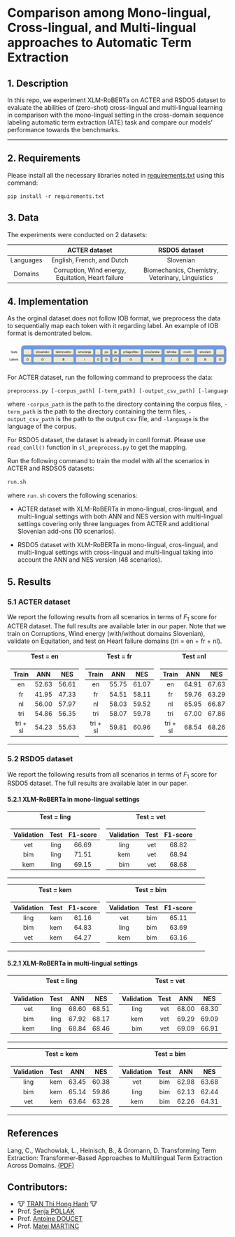 # Comparison among Mono-lingual, Cross-lingual, and Multi-lingual approaches to Automatic Term Extraction

## 1. Description

In this repo, we experiment  XLM-RoBERTa on ACTER and RSDO5 dataset to evaluate the abilities of (zero-shot) cross-lingual and multi-lingual learning in comparison with the mono-lingual setting in the cross-domain sequence labeling automatic term extraction (ATE) task and compare our models' performance towards the benchmarks.

---

## 2. Requirements

Please install all the necessary libraries noted in [requirements.txt](./requirements.txt) using this command:

```
pip install -r requirements.txt
```

## 3. Data

The experiments were conducted on 2 datasets:

||ACTER dataset| RSDO5 dataset|
|:-:|:-:|:-:|
|Languages|English, French, and Dutch|Slovenian|
|Domains|Corruption,  Wind energy, Equitation, Heart failure|Biomechanics, Chemistry, Veterinary, Linguistics |

## 4. Implementation

As the orginal dataset does not follow IOB format, we preprocess the data to sequentially map each token with it regarding label. An example of IOB format is demontrated below.

![](./imgs/ex.png)

For ACTER dataset, run the following command to preprocess the data:

```python
preprocess.py [-corpus_path] [-term_path] [-output_csv_path] [-language]
```

where `-corpus_path` is the path to the directory containing the corpus files, `-term_path` is the path to the directory containing the term files, `-output_csv_path` is the path to the output csv file, and `-language` is the language of the corpus.

For RSDO5 dataset, the dataset is already in conll format. Please use `read_conll()` function in `sl_preprocess.py` to get the mapping.

Run the following command to train the model with all the scenarios in ACTER and RSDSO5 datasets:

```python
run.sh
```

where `run.sh` covers the following scenarios:

- ACTER dataset with XLM-RoBERTa in mono-lingual, cros-lingual, and multi-lingual settings with both ANN and NES version with multi-lingual settings covering only three languages from ACTER and additional Slovenian add-ons (10 scenarios).

- RSDO5 dataset with XLM-RoBERTa in mono-lingual, cros-lingual, and multi-lingual settings with cross-lingual and multi-lingual taking into account the ANN and NES version (48 scenarios).

## 5. Results

### 5.1 ACTER dataset
We report the following results from all scenarios in terms of $F_{1}$ score for ACTER dataset. The full results are available later in our paper. Note that we train on Corruptions, Wind energy (with/without domains Slovenian), validate on Equitation, and test on Heart failure domains (tri = en + fr + nl).

<center>
<table>
<tr><th>Test = en </th><th>Test = fr</th><th>Test =nl</th></tr></tr>
<tr><td>

|Train          |ANN    |NES    |	
|:-----:        |:-----:|:-----:|
|en	            |52.63  | 56.61	|
|fr	            |41.95  | 47.33	|
|nl	            |56.00  | 57.97	|
|tri	        |54.86 | 56.35	|
|tri + sl       |54.23  | 55.63	|

</td><td>

|Train          |ANN    |NES    |	
|:-----:        |:-----:|:-----:|
|en	            |55.75  | 61.07	|
|fr	            |54.51  | 58.11	|
|nl	            |58.03  | 59.52	|
|tri            |58.07 | 59.78	|
|tri + sl       |59.81  | 60.96	|

</td><td>

|Train          |ANN    |NES    |	
|:-----:        |:-----:|:-----:|
|en	            |64.91  | 67.63	|
|fr	            |59.76  | 63.29	|
|nl	            |65.95  | 66.87	|
|tri            |67.00  | 67.86	|
|tri + sl|68.54  | 68.26	|

</td></tr> </table>
</center>

### 5.2 RSDO5 dataset

We report the following results from all scenarios in terms of $F_{1}$ score for RSDO5 dataset. The full results are available later in our paper.

#### 5.2.1 XLM-RoBERTa in mono-lingual settings

<center>
<table>
<tr><th>Test = ling </th><th>Test = vet</th></tr></tr>
<tr><td>

|Validation     |Test   | F1-score    |
| :-: | :-: | :-: |
|vet    |ling   | 66.69  | 
|bim    |ling   | 71.51  | 
|kem    |ling   | 69.15  |

</td><td>

|Validation     |Test   | F1-score    |
| :-: | :-: | :-: | 
|ling   |vet    | 68.82 | 
|kem    |vet    | 68.94  | 
|bim    |vet    | 68.68  |

</td><td></table>
</center>

<center>
<table>
<tr><th>Test = kem </th><th>Test = bim</th></tr></tr>
<tr><td>

|Validation     |Test   | F1-score    |
| :-: | :-: | :-: | 
|ling   |kem    |61.16 |
|bim    |kem    |64.83  |
|vet    |kem    |64.27  | 

</td><td>

|Validation     |Test   | F1-score    |
| :-: | :-: | :-: | 
|vet    |bim    |65.11  |
|ling   |bim    |63.69  | 
|kem    |bim    |63.16  |

</td><td></table>
</center>

#### 5.2.1 XLM-RoBERTa in multi-lingual settings

<center>
<table>
<tr><th>Test = ling </th><th>Test = vet</th></tr></tr>
<tr><td>

|Validation     |Test   |ANN    |NES    |
| :-: | :-: | :-: | :-: |
|vet    |ling   |68.60  | 68.51	|
|bim    |ling   |67.92  | 68.17	|
|kem    |ling   |68.84  | 68.46 |

</td><td>

|Validation     |Test   |ANN    |NES    |
| :-: | :-: | :-: | :-: |
|ling   |vet    | 68.00 | 68.30	|
|kem    |vet    |69.29  | 69.09	|
|bim    |vet    |69.09  | 66.91	|

</td><td></table>
</center>

<center>
<table>
<tr><th>Test = kem </th><th>Test = bim</th></tr></tr>
<tr><td>

|Validation     |Test   |ANN    |NES    |
| :-: | :-: | :-: | :-: |
|ling   |kem    |63.45  | 60.38	|
|bim    |kem    |65.14  | 59.86	|
|vet    |kem    |63.64  | 63.28	|

</td><td>

|Validation     |Test   |ANN    |NES    |
| :-: | :-: | :-: | :-: |
|vet    |bim    |62.98  | 63.68	|
|ling   |bim    |62.13  | 62.44	|
|kem    |bim    |62.26  | 64.31	|

</td><td></table>
</center>

## References

Lang, C., Wachowiak, L., Heinisch, B., & Gromann, D. Transforming Term Extraction: Transformer-Based Approaches to Multilingual Term Extraction Across Domains. [(PDF)](https://aclanthology.org/2021.findings-acl.316.pdf)

## Contributors:
- 🐮 [TRAN Thi Hong Hanh](https://github.com/honghanhh) 🐮
- Prof. [Senja POLLAK](https://github.com/senjapollak)
- Prof. [Antoine DOUCET](https://github.com/antoinedoucet)
- Prof. [Matej MARTINC](https://github.com/matejMartinc)
